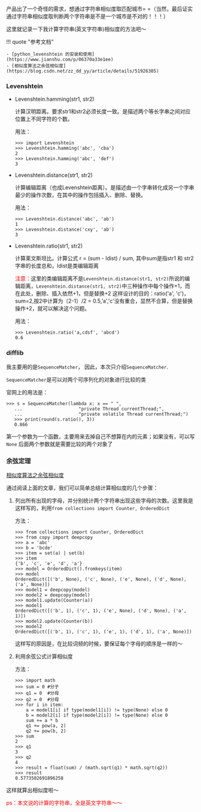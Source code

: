 产品出了一个奇怪的需求，想通过字符串相似度取匹配城市= =（当然，最后证实通过字符串相似度取判断两个字符串是不是一个城市是不对的！！！）

这里就记录一下我计算字符串(英文字符串)相似度的方法吧～

!!! quote "参考文档"

	- [python_levenshtein 的安装和使用](https://www.jianshu.com/p/06370a33e1ee)
	- [相似度算法之余弦相似度](https://blog.csdn.net/zz_dd_yy/article/details/51926305)

### **Levenshtein**

- Levenshtein.hamming(str1, str2)

	计算汉明距离。要求str1和str2必须长度一致。是描述两个等长字串之间对应位置上不同字符的个数。
	
	用法：
	```shell
	>>> import Levenshtein     
	>>> Levenshtein.hamming('abc', 'cba')
	2
	>>> Levenshtein.hamming('abc', 'def')
	3
	```

- Levenshtein.distance(str1, str2)

	计算编辑距离（也成Levenshtein距离）。是描述由一个字串转化成另一个字串最少的操作次数，在其中的操作包括插入、删除、替换。

	用法：
	```shell
	>>> Levenshtein.distance('abc', 'ab')
	1
	>>> Levenshtein.distance('cxy', 'ab')
	3
	```

- Levenshtein.ratio(str1, str2)
	
	计算莱文斯坦比。计算公式 r = (sum - ldist) / sum, 其中sum是指str1 和 str2 字串的长度总和，ldist是类编辑距离

	<font color="red">注意：</font>这里的类编辑距离不是`Levenshtein.distance(str1, str2)`所说的编辑距离，`Levenshtein.distance(str1, str2)`中三种操作中每个操作+1，而在此处，删除、插入依然+1，但是替换+2
	这样设计的目的：ratio('a', 'c')，sum=2,按2中计算为（2-1）/2 = 0.5,’a','c'没有重合，显然不合算，但是替换操作+2，就可以解决这个问题。

	用法：
	```shell
	>>> Levenshtein.ratio('a,cdsf', 'abcd')		      
	0.6
	```

### **difflib**

我主要用的是`SequenceMatcher`， 因此，本次只介绍`SequenceMatcher`.

`SequenceMatcher`是可以对两个可序列化的对象进行比较的类

官网上的用法是：

```shell
>>> s = SequenceMatcher(lambda x: x == " ",
   ...                     "private Thread currentThread;",
   ...                     "private volatile Thread currentThread;")
   >>> print(round(s.ratio(), 3))
   0.866
   ```

   第一个参数为一个函数，主要用来去掉自己不想算在内的元素；如果没有，可以写`None`
   后面两个参数就是需要比较的两个对象了


### **余弦定理**

[相似度算法之余弦相似度](https://blog.csdn.net/zz_dd_yy/article/details/51926305)

通过阅读上面的文章，我们可以简单总结计算相似度的几个步骤：

1. 列出所有出现的字母，并分别统计两个字符串出现这些字母的次数。这里我是这样写的，利用`from collections import Counter, OrderedDict`

	方法：
	```shell
	>>> from collections import Counter, OrderedDict
	>>> from copy import deepcopy
	>>> a = 'abc'
	>>> b = 'bcde'
	>>> item = set(a) | set(b)
	>>> item
	{'b', 'c', 'e', 'd', 'a'}
	>>> model = OrderedDict().fromkeys(item)
	>>> model
	OrderedDict([('b', None), ('c', None), ('e', None), ('d', None), ('a', None)])
	>>> model1 = deepcopy(model)
	>>> model2 = deepcopy(model)
	>>> model1.update(Counter(a))
	>>> model1
	OrderedDict([('b', 1), ('c', 1), ('e', None), ('d', None), ('a', 1)])
	>>> model2.update(Counter(b))
	>>> model2
	OrderedDict([('b', 1), ('c', 1), ('e', 1), ('d', 1), ('a', None)])
	```
	这样写的原因是，在比较词频的时候，要保证每个字母的顺序是一样的～

2. 利用余弦公式计算相似度

	方法：
	```shell
	>>> import math
	>>> sum = 0	#分子
	>>> q1 = 0	#分母
	>>> q2 = 0	#分母
	>>> for i in item:
		a = model1[i] if type(model1[i]) != type(None) else 0
		b = model2[i] if type(model2[i]) != type(None) else 0
		sum += a * b
		q1 += pow(a, 2)
		q2 += pow(b, 2)
	>>> sum
	2
	>>> q1
	3
	>>> q2
	4
	>>> result = float(sum) / (math.sqrt(q1) * math.sqrt(q2))
	>>> result
	0.5773502691896258
	```
这样就算出相似度啦～

<font color="red">ps：本文说的计算的字符串，全是英文字符串～～</font>









































